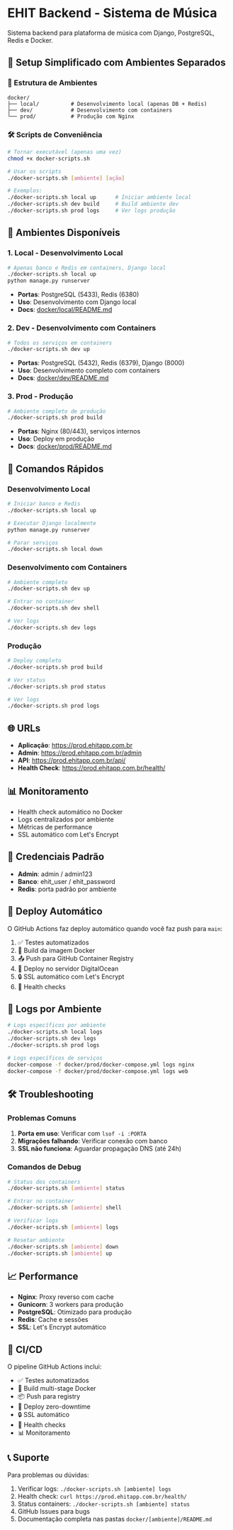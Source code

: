 # EHIT Backend - Sistema de Música

Sistema backend para plataforma de música com Django, PostgreSQL, Redis e Docker.

## 🚀 Setup Simplificado com Ambientes Separados

### 📁 Estrutura de Ambientes

```
docker/
├── local/          # Desenvolvimento local (apenas DB + Redis)
├── dev/            # Desenvolvimento com containers
└── prod/           # Produção com Nginx
```

### 🛠️ Scripts de Conveniência

```bash
# Tornar executável (apenas uma vez)
chmod +x docker-scripts.sh

# Usar os scripts
./docker-scripts.sh [ambiente] [ação]

# Exemplos:
./docker-scripts.sh local up      # Iniciar ambiente local
./docker-scripts.sh dev build     # Build ambiente dev
./docker-scripts.sh prod logs     # Ver logs produção
```

## 🎯 Ambientes Disponíveis

### 1. **Local** - Desenvolvimento Local
```bash
# Apenas banco e Redis em containers, Django local
./docker-scripts.sh local up
python manage.py runserver
```
- **Portas**: PostgreSQL (5433), Redis (6380)
- **Uso**: Desenvolvimento com Django local
- **Docs**: [docker/local/README.md](docker/local/README.md)

### 2. **Dev** - Desenvolvimento com Containers
```bash
# Todos os serviços em containers
./docker-scripts.sh dev up
```
- **Portas**: PostgreSQL (5432), Redis (6379), Django (8000)
- **Uso**: Desenvolvimento completo com containers
- **Docs**: [docker/dev/README.md](docker/dev/README.md)

### 3. **Prod** - Produção
```bash
# Ambiente completo de produção
./docker-scripts.sh prod build
```
- **Portas**: Nginx (80/443), serviços internos
- **Uso**: Deploy em produção
- **Docs**: [docker/prod/README.md](docker/prod/README.md)

## 🔧 Comandos Rápidos

### Desenvolvimento Local
```bash
# Iniciar banco e Redis
./docker-scripts.sh local up

# Executar Django localmente
python manage.py runserver

# Parar serviços
./docker-scripts.sh local down
```

### Desenvolvimento com Containers
```bash
# Ambiente completo
./docker-scripts.sh dev up

# Entrar no container
./docker-scripts.sh dev shell

# Ver logs
./docker-scripts.sh dev logs
```

### Produção
```bash
# Deploy completo
./docker-scripts.sh prod build

# Ver status
./docker-scripts.sh prod status

# Ver logs
./docker-scripts.sh prod logs
```

## 🌐 URLs

- **Aplicação**: https://prod.ehitapp.com.br
- **Admin**: https://prod.ehitapp.com.br/admin
- **API**: https://prod.ehitapp.com.br/api/
- **Health Check**: https://prod.ehitapp.com.br/health/

## 📊 Monitoramento

- Health check automático no Docker
- Logs centralizados por ambiente
- Métricas de performance
- SSL automático com Let's Encrypt

## 🔐 Credenciais Padrão

- **Admin**: admin / admin123
- **Banco**: ehit_user / ehit_password
- **Redis**: porta padrão por ambiente

## 🚀 Deploy Automático

O GitHub Actions faz deploy automático quando você faz push para `main`:

1. ✅ Testes automatizados
2. 🐳 Build da imagem Docker
3. 📤 Push para GitHub Container Registry
4. 🚀 Deploy no servidor DigitalOcean
5. 🔒 SSL automático com Let's Encrypt
6. 🏥 Health checks

## 📝 Logs por Ambiente

```bash
# Logs específicos por ambiente
./docker-scripts.sh local logs
./docker-scripts.sh dev logs
./docker-scripts.sh prod logs

# Logs específicos de serviços
docker-compose -f docker/prod/docker-compose.yml logs nginx
docker-compose -f docker/prod/docker-compose.yml logs web
```

## 🛠️ Troubleshooting

### Problemas Comuns

1. **Porta em uso**: Verificar com `lsof -i :PORTA`
2. **Migrações falhando**: Verificar conexão com banco
3. **SSL não funciona**: Aguardar propagação DNS (até 24h)

### Comandos de Debug

```bash
# Status dos containers
./docker-scripts.sh [ambiente] status

# Entrar no container
./docker-scripts.sh [ambiente] shell

# Verificar logs
./docker-scripts.sh [ambiente] logs

# Resetar ambiente
./docker-scripts.sh [ambiente] down
./docker-scripts.sh [ambiente] up
```

## 📈 Performance

- **Nginx**: Proxy reverso com cache
- **Gunicorn**: 3 workers para produção
- **PostgreSQL**: Otimizado para produção
- **Redis**: Cache e sessões
- **SSL**: Let's Encrypt automático

## 🔄 CI/CD

O pipeline GitHub Actions inclui:

- ✅ Testes automatizados
- 🐳 Build multi-stage Docker
- 📦 Push para registry
- 🚀 Deploy zero-downtime
- 🔒 SSL automático
- 🏥 Health checks
- 📊 Monitoramento

## 📞 Suporte

Para problemas ou dúvidas:

1. Verificar logs: `./docker-scripts.sh [ambiente] logs`
2. Health check: `curl https://prod.ehitapp.com.br/health/`
3. Status containers: `./docker-scripts.sh [ambiente] status`
4. GitHub Issues para bugs
5. Documentação completa nas pastas `docker/[ambiente]/README.md`
